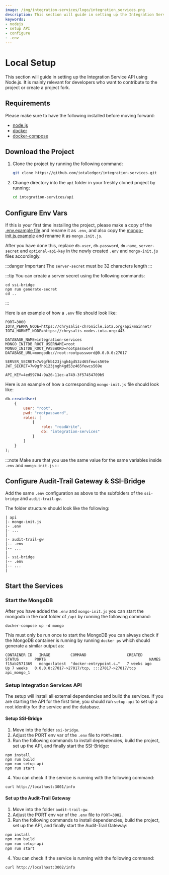 ```yaml
---
image: /img/integration-services/logo/integration_services.png
description: This section will guide in setting up the Integration Service API using Node.js.
keywords:
- nodejs
- setup API
- configure
- .env
---
```


# Local Setup

This section will guide in setting up the Integration Service API using Node.js. It is mainly relevant for developers who want to contribute to the project or create a project fork.

## Requirements

Please make sure to have the following installed before moving forward:

* [node.js](https://nodejs.org/)
* [docker](https://docs.docker.com/get-docker/)
* [docker-compose](https://docs.docker.com/compose/install/)

## Download the Project

1. Clone the project by running the following command:

    ```bash
    git clone https://github.com/iotaledger/integration-services.git
    ```

2. Change directory into the `api` folder in your freshly cloned project by running:

    ```bash
    cd integration-services/api
    ```

## Configure Env Vars

If this is your first time installing the project, please make a copy of
the [.env.example file](https://github.com/iotaledger/integration-services/blob/master/api/.env.example) and rename it
as `.env`, and also copy the [mongo-init.js.example](https://github.com/iotaledger/integration-services/blob/master/api/mongo-init.js.example) and rename it as `mongo.init.js`.

After you have done this, replace `db-user`, `db-password`, `dn-name`, `server-secret` and `optional-api-key` in the
newly created `.env` and `mongo-init.js` files accordingly.

:::danger
Important The `server-secret` must be 32 characters length
:::

:::tip You can create a server secret using the following commands:
```
cd ssi-bridge
npm run generate-secret
cd ..
```
:::

Here is an example of how a `.env` file should look like:

````dotenv
PORT=3000
IOTA_PERMA_NODE=https://chrysalis-chronicle.iota.org/api/mainnet/
IOTA_HORNET_NODE=https://chrysalis-nodes.iota.org:443

DATABASE_NAME=integration-services
MONGO_INITDB_ROOT_USERNAME=root
MONGO_INITDB_ROOT_PASSWORD=rootpassword
DATABASE_URL=mongodb://root:rootpassword@0.0.0.0:27017

SERVER_SECRET=7w9gfhb123jngh4gd53z465fewcs569e
JWT_SECRET=7w9gfhb123jngh4gd53z465fewcs569e

API_KEY=4ed59704-9a26-11ec-a749-3f57454709b9
````

Here is an example of how a corresponding `mongo-init.js` file should look like:

```javascript
db.createUser(
    {
        user: "root",
        pwd: "rootpassword",
        roles: [
            {
                role: "readWrite",
                db: "integration-services"
            }
        ]
    }
);
```

:::note
Make sure that you use the same value for the same variables inside `.env` and `mongo-init.js`
:::


## Configure Audit-Trail Gateway & SSI-Bridge

Add the same `.env` configuration as above to the subfolders of the `ssi-bridge` and `audit-trail-gw`.

The folder structure should look like the following:
```
| api
|- mongo-init.js
|- .env
|- ...
|
|- audit-trail-gw
|-- .env
|-- ...
|
|- ssi-bridge
|-- .env
|-- ...
|
```

## Start the Services

### Start the MongoDB

After you have added the `.env` and `mongo-init.js` you can start the mongodb in the root folder of `/api` by running the following command:

```
docker-compose up -d mongo
```

This must only be run once to start the MongoDB you can always check if the MongoDB container is running by running `docker ps` which should generate a similar output as:

```
CONTAINER ID   IMAGE         COMMAND                  CREATED        STATUS       PORTS                                              NAMES
f15ab2571369   mongo:latest  "docker-entrypoint.s…"   7 weeks ago    Up 7 weeks   0.0.0.0:27017->27017/tcp, :::27017->27017/tcp      api_mongo_1
```

### Setup Integration Services API

The setup will install all external dependencies and build the services. If you are starting the API for the first time, you should run `setup-api` to set up a root identity for the service and the database. 

#### Setup SSI-Bridge

1. Move into the folder `ssi-bridge`.
2. Adjust the PORT env var of the `.env` file to `PORT=3001`.
3. Run the following commands to install dependencies, build the project, set up the API, and finally start the SSI-Bridge:

```
npm install
npm run build
npm run setup-api
npm run start
```

4. You can check if the service is running with the following command:

```bash
curl http://localhost:3001/info
```

#### Set up the Audit-Trail Gateway

1. Move into the folder `audit-trail-gw`.
2. Adjust the PORT env var of the `.env` file to `PORT=3002`.
3.  Run the following commands to install dependencies, build the project, set up the API, and finally start the Audit-Trail Gateway:

```bash
npm install
npm run build
npm run setup-api
npm run start
```

4. You can check if the service is running with the following command:

```bash
curl http://localhost:3002/info
```